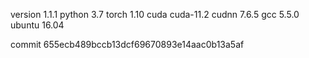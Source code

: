 version 1.1.1
python 3.7
torch 1.10
cuda cuda-11.2
cudnn 7.6.5
gcc 5.5.0
ubuntu 16.04

commit 655ecb489bccb13dcf69670893e14aac0b13a5af